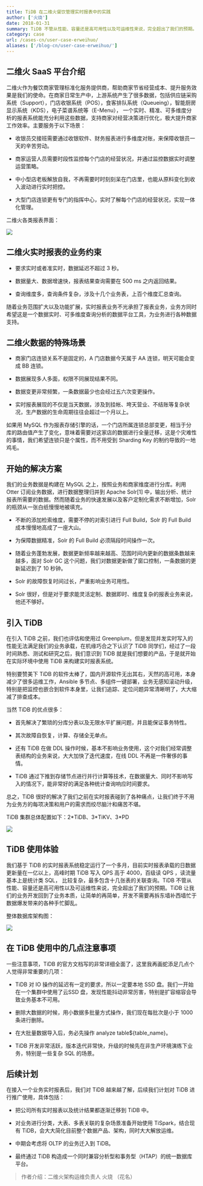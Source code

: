 ```yaml
---
title: TiDB 在二维火餐饮管理实时报表中的实践
author: ['火烧']
date: 2018-01-31
summary: TiDB 不管从性能、容量还是高可用性以及可运维性来说，完全超出了我们的预期。TiDB 让我们的业务开发回到了业务本质，让简单的再简单，开发不需要再拆东墙补西墙忙于数据爆发带来的各种手忙脚乱。
category: case
url: /cases-cn/user-case-erweihuo/
aliases: ['/blog-cn/user-case-erweihuo/']
---
```


## 二维火 SaaS 平台介绍

二维火作为餐饮商家管理标准化服务提供商，帮助商家节省经营成本、提升服务效果是我们的使命。在商家日常生产中，上游系统产生了很多数据，包括供应链采购系统（Support），门店收银系统（POS），食客排队系统（Queueing），智能厨房显示系统（KDS），电子菜谱系统等（E-Menu）， 一个实时、精准、可多维度分析的报表系统能充分利用这些数据，支持商家对经营决策进行优化，极大提升商家工作效率。主要服务于以下场景：

+ 收银员交接班需要通过收银软件、财务报表进行多维度对账，来保障收银员一天的辛苦劳动。

+ 商家运营人员需要时段性监控每个门店的经营状况，并通过监控数据实时调整运营策略。

+ 中小型店老板解放自我，不再需要时时刻刻呆在门店里，也能从原料变化到收入波动进行实时把控。

+ 大型门店连锁更有专门的指挥中心，实时了解每个门店的经营状况，实现一体化管理。

二维火各类报表界面：

![](http://upload-images.jianshu.io/upload_images/542677-d05435a306377f4e.png?imageMogr2/auto-orient/strip%7CimageView2/2/w/1240)

## 二维火实时报表的业务约束

+ 要求实时或者准实时，数据延迟不超过 3 秒。

+ 数据量大、数据增速快，报表结果查询需要在 500 ms 之内返回结果。

+ 查询维度多，查询条件复杂，涉及十几个业务表，上百个维度汇总查询。

随着业务范围扩大以及功能扩展，实时报表业务不光承担了报表业务，业务方同时希望这是一个数据实时、可多维度查询分析的数据平台工具，为业务进行各种数据支持。

## 二维火数据的特殊场景

+ 商家门店连锁关系不是固定的，A 门店数据今天属于 AA 连锁，明天可能会变成 BB 连锁。

+ 数据展现多人多面，权限不同展现结果不同。

+ 数据变更非常频繁，一条数据最少也会经过五六次变更操作。

+ 实时报表展现的不仅是当天数据，涉及到挂帐、垮天营业、不结账等复杂状况，生产数据的生命周期往往会超过一个月以上。

如果用 MySQL 作为报表存储引擎的话，一个门店所属连锁总部变更，相当于分库的路由值产生了变化，意味着需要对这家店的数据进行全量迁移，这是个灾难性的事情，我们希望连锁只是个属性，而不用受到 Sharding Key 的制约导致的一地鸡毛。

## 开始的解决方案

我们的业务数据是构建在 MySQL 之上，按照业务和商家维度进行分库。利用 Otter 订阅业务数据，进行数据整理归并到 Apache Solr[1]  中，输出分析、统计报表所需要的数据。然而随着业务的快速发展以及客户定制化需求不断增加，Solr 的瓶颈从一张白纸慢慢地被填充。

+ 不断的添加检索维度，需要不停的对索引进行 Full Build，Solr 的 Full Build 成本慢慢地高成了一座大山。

+ 为保障数据精准，Solr 的 Full Build 必须隔段时间操作一次。

+ 随着业务蓬勃发展，数据更新频率越来越高、范围时间内更新的数据条数越来越多，面对  Solr GC 这个问题，我们对数据更新做了窗口控制，一条数据的更新延迟到了 10 秒钟。

+ Solr 的故障恢复时间过长，严重影响业务可用性。

+ Solr 很好，但是对于要求能灵活定制、数据即时、维度复杂的报表业务来说，他还不够好。

## 引入 TiDB

在引入 TiDB 之前，我们也评估和使用过 Greenplum，但是发现并发实时写入的性能无法满足我们的业务承载，在机缘巧合之下认识了 TiDB 同学们，经过了一段时间熟悉、测试和研究之后，我们意识到 TiDB 就是我们想要的产品，于是就开始在实际环境中使用 TiDB 来构建实时报表系统。

特别要赞美下 TiDB 的软件太棒了，国内开源软件无出其右，天然的高可用，本身减少了很多运维工作，Ansible 多节点、多组件一键部署，业务无感知滚动升级，特别是把监控也嵌合到软件本身里，让我们追踪、定位问题异常清晰明了，大大缩减了排查成本。

当然 TiDB 的优点很多：

+ 首先解决了繁琐的分库分表以及无限水平扩展问题，并且能保证事务特性。

+ 其次故障自恢复，计算、存储全无单点。

+ 还有 TiDB 在做 DDL 操作时候，基本不影响业务使用，这个对我们经常调整表结构的业务来说，大大加快了迭代速度，在线 DDL 不再是一件奢侈的事情。

+ TiDB 通过下推到存储节点进行并行计算等技术，在数据量大、同时不影响写入的情况下，能非常好的满足各种统计查询响应时间要求。

总之，TiDB 很好的解决了我们之前在实时报表碰到了各种痛点，让我们终于不用为业务方的每项决策和用户的需求而绞尽脑汁和痛苦不堪。

TiDB 集群总体配置如下：2\*TiDB、3\*TiKV、3*PD

![](http://upload-images.jianshu.io/upload_images/542677-dd95c840011a68c7.png?imageMogr2/auto-orient/strip%7CimageView2/2/w/1240)

## TiDB 使用体验

我们基于 TiDB 的实时报表系统稳定运行了一个多月，目前实时报表承载的日数据更新量在一亿以上，高峰时期 TiDB 写入 QPS 高于 4000，百级读 QPS ，读流量基本上是统计类 SQL， 比较复杂，最多包含十几张表的关联查询。TiDB 不管从性能、容量还是高可用性以及可运维性来说，完全超出了我们的预期。TiDB 让我们的业务开发回到了业务本质，让简单的再简单，开发不需要再拆东墙补西墙忙于数据爆发带来的各种手忙脚乱。

整体数据库架构图：

![](http://upload-images.jianshu.io/upload_images/542677-a8567f41fb8d3bc9.png?imageMogr2/auto-orient/strip%7CimageView2/2/w/1240)

## 在 TiDB 使用中的几点注意事项

一些注意事项，TiDB 的官方文档写的非常详细全面了，这里我再画蛇添足几点个人觉得非常重要的几项：

+ TiDB 对 IO 操作的延迟有一定的要求，所以一定要本地 SSD 盘。我们一开始在一个集群中使用了云SSD 盘，发现性能抖动非常厉害，特别是扩容缩容会导致业务基本不可用。

+ 删除大数据的时候，用小数据多批量方式操作，我们现在每批次是小于 1000 条进行删除。

+ 在大批量数据导入后，务必先操作 analyze table${table_name}。

+ TiDB 开发非常活跃，版本迭代非常快，升级的时候先在非生产环境演练下业务，特别是一些复杂 SQL 的场景。


## 后续计划

在接入一个业务实时报表后，我们对 TiDB 越来越了解，后续我们计划对 TiDB 进行推广使用，具体包括：

+ 把公司所有实时报表以及统计结果都逐渐迁移到 TiDB 中。

+ 对业务进行分类，大表、多表关联的复杂场景准备开始使用 TiSpark，结合现有 TiDB，会大大简化目前整个数据产品、架构，同时大大解放运维。

+ 中期会考虑将 OLTP 的业务迁入到 TiDB。

+ 最终通过 TiDB 构造成一个同时兼容分析型和事务型（HTAP）的统一数据库平台。

> 作者介绍：二维火架构运维负责人 火烧 （花名）


